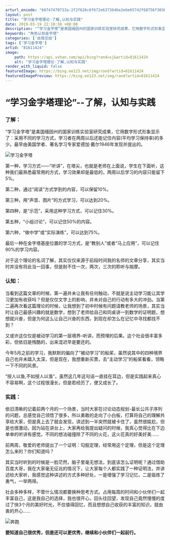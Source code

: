 ```yaml
---
arturl_encode: "68747470733a:2f2f626c6f672e6373646e2e6e65742f68756f303635303030:2f61727469636c652f64657461696c732f3831363131343234"
layout: post
title: "学习金字塔理论-了解,认知与实践"
date: 2019-03-19 22:10:58 +08:00
description: "“学习金字塔”是美国缅因州的国家训练实验室研究成果，它用数字形式形象显示了：采用不同的学习方式，学习"
keywords: "角色认知金字塔"
categories: ['自我总结']
tags: ['学习金字塔']
artid: "81611424"
image:
    path: https://api.vvhan.com/api/bing?rand=sj&artid=81611424
    alt: "学习金字塔理论-了解,认知与实践"
render_with_liquid: false
featuredImage: https://bing.ee123.net/img/rand?artid=81611424
featuredImagePreview: https://bing.ee123.net/img/rand?artid=81611424
---
```


# “学习金字塔理论”--了解，认知与实践

### 了解：

“学习金字塔”是美国缅因州的国家训练实验室研究成果，它用数字形式形象显示了：采用不同的学习方式，学习者在两周以后还能记住内容(平均学习保持率)的多少。最早由美国学者、著名学习专家爱德加·戴尔1946年发现并提出的。
  
![学习金字塔](https://i-blog.csdnimg.cn/blog_migrate/d95e7ac72f319fbe0a420ec3dff34550.png)
  
第一种，学习方式——“听讲”，在塔尖，也就是老师在上面说，学生在下面听，这种我们最熟悉最常用的方式，学习效果却是最低的，两周以后学习的内容只能留下5%。

第二种，通过“阅读”方式学到的内容，可以保留10%。

第三种，用“声音、图片”的方式学习，可以达到20%。

第四种，是“示范”，采用这种学习方式，可以记住30%。

第五种，“小组讨论”，可以记住50%的内容。

第六种，“做中学”或“实际演练”，可以达到75%。

最后一种在金字塔基座位置的学习方式，是“教别人”或者“马上应用”，可以记住90%的学习内容。
  
对于这个理论的名词了解，其实仅仅来源于前段时间我的名师的文章分享，其实当时并没有将此当一回事，但是耐不住一次，两次，三次的聆听与揣摩。

### 认知：

当看到这篇文章的时候，第一遍并未让我有任何触动，不就是说主动学习能让其学习更加有收获吗？但是仅仅文字上的影响，并未对自己的行动有多大的冲劲。当第二遍再次看这篇理论的时候，让我想到了初中时候有问题请教老师的场景，其实当时让自己最感兴趣的就是数学，想到了老师给自己和同桌讲一到数学的证明题，想想就兴奋，但是为何这么让自己兴奋的东西，到现在却怎么在记忆中寻找都找不到？

又或许这仅仅是被动学习的第一层境界–听讲，而预埋的后果。这个社会很丰富多彩，但依旧是残酷的，出来混迟早是要还的。

今年5月之前的学习，我默默的偏向了“被动学习”的船桨，虽然说其中的四种境界自己也并未踏入太深，但是现在，我想重新买票，去“主动学习”的船桨看看，领略一下不同的风景。

“授人以鱼,不如授人以渔”，虽然这几年这句话一直挂在耳边，但是实践起来真心不容易啊，这个过程很漫长，但是若经历了，便又成长了。

### 实践：

依旧清晰的记着前两个月的一个场景，当时大家在讨论动态规划-最长公共子序列的问题，总感觉自己领悟了很多，所以勇敢的走向了小白板，打算将自己的理解共享给大家，但是真上去了就会发现，讲述到一半突然就被卡住了，虽然很尴尬，但是也很激动，因为站在讲台上，大家再给我提出疑问的时候，我真心觉得比在下边单单的听讲有感觉。不同的想法碰撞除了不同的火花，这火花真的好美好美……
  
前两周，敬爱的老师提出了一个证明：勾股定理，经常用这个定理，但是这个定理怎么来的？你们知道吗？
  
其实当时听到的时候是一脸茫然，脑子里毫无想法，到底该怎么证明呢？通过借助百度大哥，我在大家毫无征兆的情况下，让大家每个人都实践了一种证明法，并讲述给大家听，我感觉这种讲述的方式多种好处，一是增强了学习记忆，二是锻炼了勇气，一举两得。

社会多种多样，不管什么情况都要换种思考方式。占用每周的时间和小伙伴们一起丰富自己，这是我自己的选择，我也很开心，回头往回望，发现自己竟然慢慢的度过了快3个月的美好时光，不仅值得回忆，而且想想自己收获的丰富的知识，就由衷的开心……
  
![奔跑](https://i-blog.csdnimg.cn/blog_migrate/59319337cfdb1d9e2f2b6e24e553c3b6.png)
  
**要知道自己很优秀，但是还可以更优秀，继续和小伙伴们一起前行。**